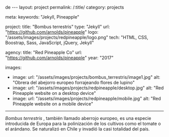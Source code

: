 de ---
layout: project
permalink: /:title/
category: projects

meta:
  keywords: "Jekyll, Pineapple"

project:
  title: "Bombus terrestris"
  type: "Jekyll"
  url: "https://github.com/arnolds/pineapple"
  logo: "/assets/images/projects/redpineapple/logo.png"
  tech: "HTML, CSS, Boostrap, Sass, JavaScript, jQuery, Jekyll"

agency:
  title: "Red Pineapple Co"
  url: "https://github.com/arnolds/pineapple"
  year: "2017"

images:
  - image:
    url: "/assets/images/projects/bombus_terrestris/image1.jpg"
    alt: "Obrera del abejorro europeo forrajeando flores de lupino"
  - image:
    url: "/assets/images/projects/redpineapple/desktop.jpg"
    alt: "Red Pineapple website on a desktop device"
  - image:
    url: "/assets/images/projects/redpineapple/mobile.jpg"
    alt: "Red Pineapple website on a mobile device"
---
<p><i>Bombus terrestris </i>, también llamado aberrojo europeo, es una especie introducida de Europa para la polinización de los cultivos como el tomate o el arándano. Se naturalizó en Chile y invadió la casi totalidad del país. </p>

